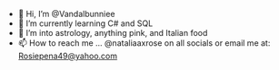 - 👋 Hi, I’m @Vandalbunniee
- 🌱 I’m currently learning C# and SQL
- 💞️ I’m into astrology, anything pink, and Italian food
- 📫 How to reach me ... @nataliaaxrose on all socials or email me at: Rosiepena49@yahoo.com

<!---
Vandalbunniee/Vandalbunniee is a ✨ special ✨ repository because its `README.md` (this file) appears on your GitHub profile.
You can click the Preview link to take a look at your changes.
--->
